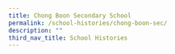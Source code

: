 ```yaml
---
title: Chong Boon Secondary School
permalink: /school-histories/chong-boon-sec/
description: ""
third_nav_title: School Histories
---
```

